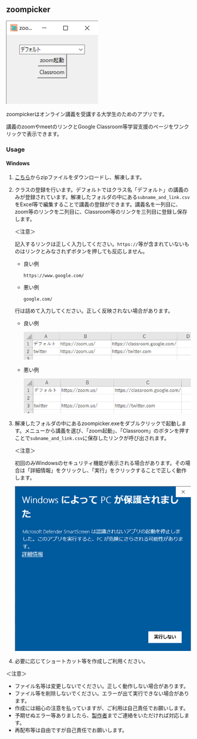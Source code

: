 ## zoompicker

![zoompicker](zoompicker.png)

zoompickerはオンライン講義を受講する大学生のためのアプリです。

講義のzoomやmeetのリンクとGoogle Classroom等学習支援のページをワンクリックで表示できます。

### Usage

#### Windows

1. [こちら](https://github.com/tuat-yate/zoompicker/releases/tag/stable)からzipファイルをダウンロードし、解凍します。

2. クラスの登録を行います。デフォルトではクラス名「デフォルト」の講義のみが登録されています。解凍したフォルダの中にある`subname_and_link.csv`をExcel等で編集することで講義の登録ができます。講義名を一列目に、zoom等のリンクを二列目に、Classroom等のリンクを三列目に登録し保存します。

   ＜注意＞

   記入するリンクは正しく入力してください。`https://`等が含まれていないものはリンクとみなされずボタンを押しても反応しません。

   - 良い例

     ```
     https://www.google.com/
     ```

   - 悪い例

     ```
     google.com/
     ```

     

   行は詰めて入力してください。正しく反映されない場合があります。

   - 良い例

     ![good](good.png)

   - 悪い例

     ![bad](bad.png)

3. 解凍したフォルダの中にあるzoompicker.exeをダブルクリックで起動します。メニューから講義を選び、「zoom起動」、「Classroom」のボタンを押すことで`subname_and_link.csv`に保存したリンクが呼び出されます。

   ＜注意＞

   初回のみWindowsのセキュリティ機能が表示される場合があります。その場合は「詳細情報」をクリックし、「実行」をクリックすることで正しく動作します。

   ![datail](detail.png)

4. 必要に応じてショートカット等を作成しご利用ください。

＜注意＞

- ファイル名等は変更しないでください。正しく動作しない場合があります。
- ファイル等を削除しないでください。エラーが出て実行できない場合があります。
- 作成には細心の注意を払っていますが、ご利用は自己責任でお願いします。
- 予期せぬエラー等ありましたら、[製作者](https://twitter.com/tuat_yate)までご連絡をいただければ対応します。
- 再配布等は自由ですが自己責任でお願いします。
